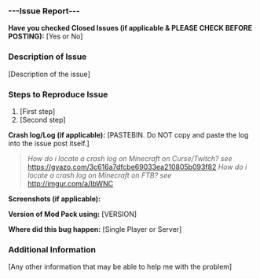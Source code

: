 ### ---Issue Report---
**Have you checked Closed Issues (if applicable & PLEASE CHECK BEFORE POSTING):** [Yes or No]

### Description of Issue
[Description of the issue]

### Steps to Reproduce Issue
1. [First step]
2. [Second step]

**Crash log/Log (if applicable):** [PASTEBIN. Do NOT copy and paste the log into the issue post itself.]
> *How do i locate a crash log on Minecraft on Curse/Twitch? see* https://gyazo.com/3c616a7dfcbe69033ea210805b093f82
> *How do i locate a crash log on Minecraft on FTB? see* http://imgur.com/a/IbWNC

**Screenshots (if applicable):** 

**Version of Mod Pack using:** [VERSION]

**Where did this bug happen:** [Single Player or Server]

### Additional Information
[Any other information that may be able to help me with the problem]
